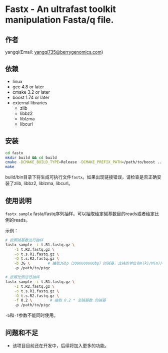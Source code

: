 # Fastx - An ultrafast toolkit manipulation Fasta/q file.

## 作者

yangqi(Email: yangqi735@berrygenomics.com)

## 依赖

- linux
- gcc 4.8 or later
- cmake 3.2 or later
- boost 1.74 or later
- external libraries
    - zlib
    - libbz2
    - liblzma
    - libcurl

## 安装

```sh
cd fastx
mkdir build && cd build
cmake -DCMAKE_BUILD_TYPE=Release -DCMAKE_PREFIX_PATH=/path/to/boost ..
make
```
build/bin目录下将生成可执行文件`fastx`。如果出现链接错误，请检查是否正确安装了zlib, libbz2, liblzma, libcurl。

## 使用说明

`fastx sample` fasta/fastq序列抽样。可以抽取给定碱基数目的reads或者给定比例的reads。

示例：

```sh
# 按照碱基数进行抽样
fastx sample -i t.R1.fastq.gz \
    -I t.R2.fastq.gz \
    -o t.s.R1.fastq.gz \
    -O t.s.R2.fastq.gz \
    -b 3G \        # 抽取3Gbp（3000000000bp）的碱基，支持的单位有K(k)/M(m)/G(g), 如果不提供单位，例如-b 3000就是抽取3000bp的碱基
    -p /path/to/pigz

# 按照比例进行抽样
fastx sample -i t.R1.fastq.gz \
    -I t.R2.fastq.gz \
    -o t.s.R1.fastq.gz \
    -O t.s.R2.fastq.gz \
    -f 0.2 \        # 抽取 0.2 * 总碱基数 的碱基
    -p /path/to/pigz
```

`-b`和`-f`参数不能同时使用。

## 问题和不足

- 该项目目前还在开发中，后续将加入更多的功能。
